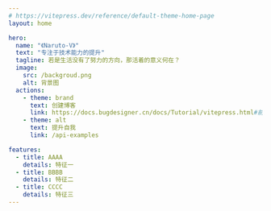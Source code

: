 ```yaml
---
# https://vitepress.dev/reference/default-theme-home-page
layout: home

hero:
  name: "《Naruto-V》"
  text: "专注于技术能力的提升"
  tagline: 若是生活没有了努力的方向，那活着的意义何在？
  image: 
    src: /backgroud.png
    alt: 背景图
  actions:
    - theme: brand
      text: 创建博客
      link: https://docs.bugdesigner.cn/docs/Tutorial/vitepress.html#前言
    - theme: alt
      text: 提升自我
      link: /api-examples

features:
  - title: AAAA
    details: 特征一
  - title: BBBB
    details: 特征二
  - title: CCCC
    details: 特征三
---
```


